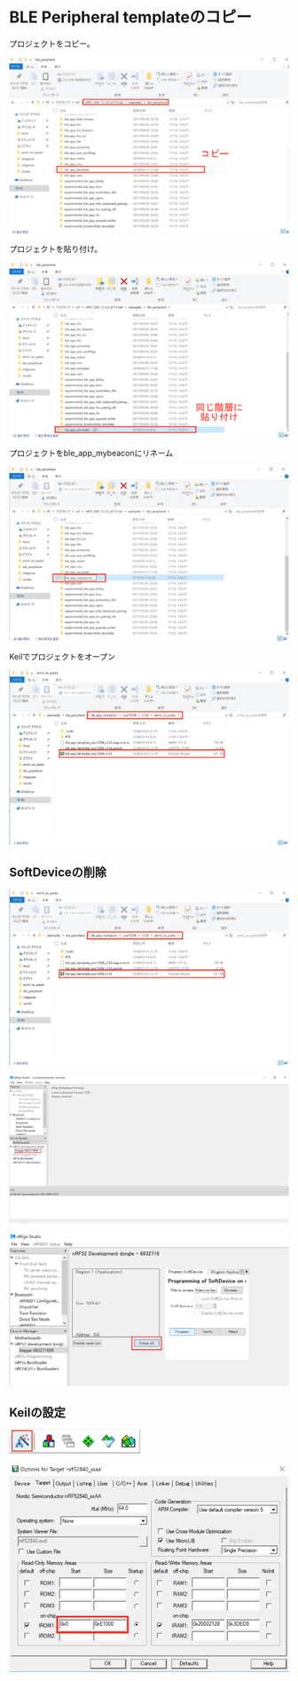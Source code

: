 # BLE Peripheral templateのコピー

プロジェクトをコピー。

![](./img/cp_001.png)

プロジェクトを貼り付け。

![](./img/cp_002.png)

プロジェクトをble_app_mybeaconにリネーム

![](./img/cp_003.png)

Keilでプロジェクトをオープン

![](./img/cp_004.png)

## SoftDeviceの削除

![](./img/cp_004.png)

![](./img/cp_006.png)

![](./img/cp_007.png)

## Keilの設定

![](./img/cp_008.png)

![](./img/cp_009.png)

